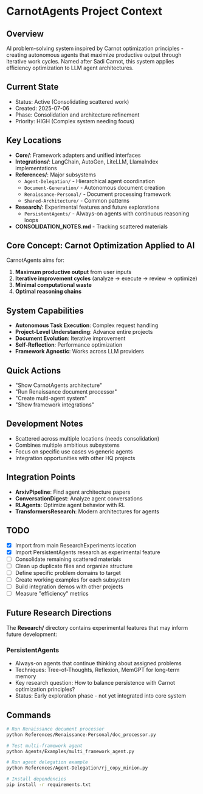 # CarnotAgents Project Context

## Overview
AI problem-solving system inspired by Carnot optimization principles - creating autonomous agents that maximize productive output through iterative work cycles. Named after Sadi Carnot, this system applies efficiency optimization to LLM agent architectures.

## Current State
- Status: Active (Consolidating scattered work)
- Created: 2025-07-06
- Phase: Consolidation and architecture refinement
- Priority: HIGH (Complex system needing focus)

## Key Locations
- **Core/**: Framework adapters and unified interfaces
- **Integrations/**: LangChain, AutoGen, LiteLLM, LlamaIndex implementations
- **References/**: Major subsystems
  - `Agent-Delegation/` - Hierarchical agent coordination
  - `Document-Generation/` - Autonomous document creation
  - `Renaissance-Personal/` - Document processing framework
  - `Shared-Architecture/` - Common patterns
- **Research/**: Experimental features and future explorations
  - `PersistentAgents/` - Always-on agents with continuous reasoning loops
- **CONSOLIDATION_NOTES.md** - Tracking scattered materials

## Core Concept: Carnot Optimization Applied to AI
CarnotAgents aims for:
1. **Maximum productive output** from user inputs
2. **Iterative improvement cycles** (analyze → execute → review → optimize)
3. **Minimal computational waste**
4. **Optimal reasoning chains**

## System Capabilities
- **Autonomous Task Execution**: Complex request handling
- **Project-Level Understanding**: Advance entire projects
- **Document Evolution**: Iterative improvement
- **Self-Reflection**: Performance optimization
- **Framework Agnostic**: Works across LLM providers

## Quick Actions
- "Show CarnotAgents architecture"
- "Run Renaissance document processor"
- "Create multi-agent system"
- "Show framework integrations"

## Development Notes
- Scattered across multiple locations (needs consolidation)
- Combines multiple ambitious subsystems
- Focus on specific use cases vs generic agents
- Integration opportunities with other HQ projects

## Integration Points
- **ArxivPipeline**: Find agent architecture papers
- **ConversationDigest**: Analyze agent conversations
- **RLAgents**: Optimize agent behavior with RL
- **TransformersResearch**: Modern architectures for agents

## TODO
- [x] Import from main ResearchExperiments location
- [x] Import PersistentAgents research as experimental feature
- [ ] Consolidate remaining scattered materials
- [ ] Clean up duplicate files and organize structure
- [ ] Define specific problem domains to target
- [ ] Create working examples for each subsystem
- [ ] Build integration demos with other projects
- [ ] Measure "efficiency" metrics

## Future Research Directions
The **Research/** directory contains experimental features that may inform future development:

### PersistentAgents
- Always-on agents that continue thinking about assigned problems
- Techniques: Tree-of-Thoughts, Reflexion, MemGPT for long-term memory
- Key research question: How to balance persistence with Carnot optimization principles?
- Status: Early exploration phase - not yet integrated into core system

## Commands
```bash
# Run Renaissance document processor
python References/Renaissance-Personal/doc_processor.py

# Test multi-framework agent
python Agents/Examples/multi_framework_agent.py

# Run agent delegation example
python References/Agent-Delegation/rj_copy_minion.py

# Install dependencies
pip install -r requirements.txt
```
